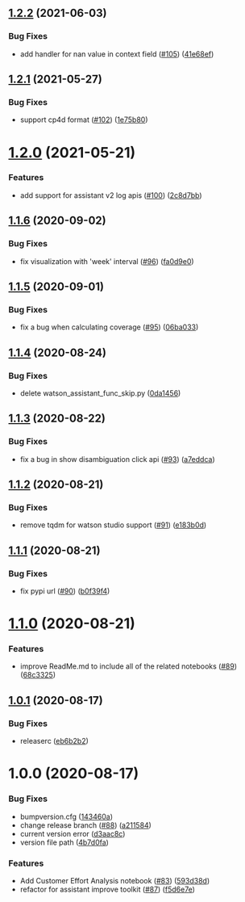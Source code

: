 ## [1.2.2](https://github.com/watson-developer-cloud/assistant-improve-recommendations-notebook/compare/v1.2.1...v1.2.2) (2021-06-03)


### Bug Fixes

* add handler for nan value in context field ([#105](https://github.com/watson-developer-cloud/assistant-improve-recommendations-notebook/issues/105)) ([41e68ef](https://github.com/watson-developer-cloud/assistant-improve-recommendations-notebook/commit/41e68effbfbb55afb79e9f6daf1725fb92b553bc))

## [1.2.1](https://github.com/watson-developer-cloud/assistant-improve-recommendations-notebook/compare/v1.2.0...v1.2.1) (2021-05-27)


### Bug Fixes

* support cp4d format ([#102](https://github.com/watson-developer-cloud/assistant-improve-recommendations-notebook/issues/102)) ([1e75b80](https://github.com/watson-developer-cloud/assistant-improve-recommendations-notebook/commit/1e75b804a75d3d0745395371405e4d881cf953fa))

# [1.2.0](https://github.com/watson-developer-cloud/assistant-improve-recommendations-notebook/compare/v1.1.6...v1.2.0) (2021-05-21)


### Features

* add support for assistant v2 log apis ([#100](https://github.com/watson-developer-cloud/assistant-improve-recommendations-notebook/issues/100)) ([2c8d7bb](https://github.com/watson-developer-cloud/assistant-improve-recommendations-notebook/commit/2c8d7bb3fab4f4dad4a7ba3849aa3fc2763c803d))

## [1.1.6](https://github.com/watson-developer-cloud/assistant-improve-recommendations-notebook/compare/v1.1.5...v1.1.6) (2020-09-02)


### Bug Fixes

* fix visualization with 'week' interval ([#96](https://github.com/watson-developer-cloud/assistant-improve-recommendations-notebook/issues/96)) ([fa0d9e0](https://github.com/watson-developer-cloud/assistant-improve-recommendations-notebook/commit/fa0d9e0fae5eb7901a9b77b580d41c940451f543))

## [1.1.5](https://github.com/watson-developer-cloud/assistant-improve-recommendations-notebook/compare/v1.1.4...v1.1.5) (2020-09-01)


### Bug Fixes

* fix a bug when calculating coverage ([#95](https://github.com/watson-developer-cloud/assistant-improve-recommendations-notebook/issues/95)) ([06ba033](https://github.com/watson-developer-cloud/assistant-improve-recommendations-notebook/commit/06ba03380c1f309309f3e7cb484d736b7d3df1c3))

## [1.1.4](https://github.com/watson-developer-cloud/assistant-improve-recommendations-notebook/compare/v1.1.3...v1.1.4) (2020-08-24)


### Bug Fixes

* delete watson_assistant_func_skip.py ([0da1456](https://github.com/watson-developer-cloud/assistant-improve-recommendations-notebook/commit/0da145654157796a58a50d6a90348ff6b32478a2))

## [1.1.3](https://github.com/watson-developer-cloud/assistant-improve-recommendations-notebook/compare/v1.1.2...v1.1.3) (2020-08-22)


### Bug Fixes

* fix a bug in show disambiguation click api ([#93](https://github.com/watson-developer-cloud/assistant-improve-recommendations-notebook/issues/93)) ([a7eddca](https://github.com/watson-developer-cloud/assistant-improve-recommendations-notebook/commit/a7eddca0b55f9520e1438a646416937ddfc3458e))

## [1.1.2](https://github.com/watson-developer-cloud/assistant-improve-recommendations-notebook/compare/v1.1.1...v1.1.2) (2020-08-21)


### Bug Fixes

* remove tqdm for watson studio support ([#91](https://github.com/watson-developer-cloud/assistant-improve-recommendations-notebook/issues/91)) ([e183b0d](https://github.com/watson-developer-cloud/assistant-improve-recommendations-notebook/commit/e183b0d36a82660484cb3516d4f34b04ee0897e2))

## [1.1.1](https://github.com/watson-developer-cloud/assistant-improve-recommendations-notebook/compare/v1.1.0...v1.1.1) (2020-08-21)


### Bug Fixes

* fix pypi url ([#90](https://github.com/watson-developer-cloud/assistant-improve-recommendations-notebook/issues/90)) ([b0f39f4](https://github.com/watson-developer-cloud/assistant-improve-recommendations-notebook/commit/b0f39f45341729eba954cfdb387abfddaa91ec0f))

# [1.1.0](https://github.com/watson-developer-cloud/assistant-improve-recommendations-notebook/compare/v1.0.1...v1.1.0) (2020-08-21)


### Features

* improve ReadMe.md to include all of the related notebooks ([#89](https://github.com/watson-developer-cloud/assistant-improve-recommendations-notebook/issues/89)) ([68c3325](https://github.com/watson-developer-cloud/assistant-improve-recommendations-notebook/commit/68c3325ddfc84e5866728360880f4dca5991303e))

## [1.0.1](https://github.com/watson-developer-cloud/assistant-improve-recommendations-notebook/compare/v1.0.0...v1.0.1) (2020-08-17)


### Bug Fixes

* releaserc ([eb6b2b2](https://github.com/watson-developer-cloud/assistant-improve-recommendations-notebook/commit/eb6b2b260ef7bb43aaa3aab5cbb9b992c3f5049d))

# 1.0.0 (2020-08-17)


### Bug Fixes

* bumpversion.cfg ([143460a](https://github.com/watson-developer-cloud/assistant-improve-recommendations-notebook/commit/143460ae166940d041fa674d4e771e1b7e9e2305))
* change release branch ([#88](https://github.com/watson-developer-cloud/assistant-improve-recommendations-notebook/issues/88)) ([a211584](https://github.com/watson-developer-cloud/assistant-improve-recommendations-notebook/commit/a211584dfff38db35e374a03b4835f3ff1d1fea8))
* current version error ([d3aac8c](https://github.com/watson-developer-cloud/assistant-improve-recommendations-notebook/commit/d3aac8c9355822308964a51f79f527ab835ae442))
* version file path ([4b7d0fa](https://github.com/watson-developer-cloud/assistant-improve-recommendations-notebook/commit/4b7d0fa20859c72288945ed9ae9c70ee5756bacd))


### Features

* Add Customer Effort Analysis notebook  ([#83](https://github.com/watson-developer-cloud/assistant-improve-recommendations-notebook/issues/83)) ([593d38d](https://github.com/watson-developer-cloud/assistant-improve-recommendations-notebook/commit/593d38d2ec5595e758e33b96dbc02440ea059bab))
* refactor for assistant improve toolkit ([#87](https://github.com/watson-developer-cloud/assistant-improve-recommendations-notebook/issues/87)) ([f5d6e7e](https://github.com/watson-developer-cloud/assistant-improve-recommendations-notebook/commit/f5d6e7e54661f761f33b20ebfa9e0f8f234c84c2))
